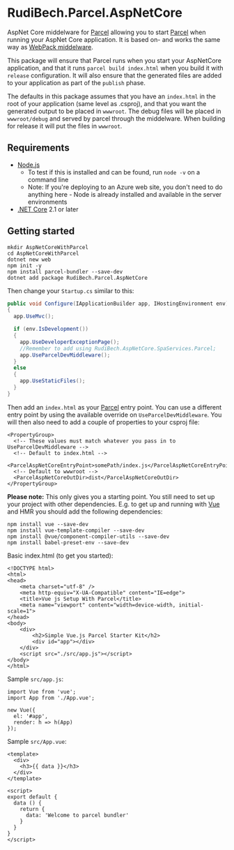 ﻿# RudiBech.Parcel.AspNetCore
AspNet Core middelware for [Parcel](https://parceljs.org/) allowing you to start [Parcel](https://parceljs.org/) when running your AspNet Core application. It is based on- and works the same way as [WebPack middelware](https://github.com/aspnet/JavaScriptServices/tree/dev/src/Microsoft.AspNetCore.SpaServices/Webpack).

This package will ensure that Parcel runs when you start your AspNetCore application, and that it runs `parcel build index.html` when you build it with `release` configuration. It will also ensure that the generated files are added to your application as part of the `publish` phase.

The defaults in this package assumes that you have an `index.html` in the root of your application (same level as .csproj), and that you want the generated output to be placed in `wwwroot`. The debug files will be placed in `wwwroot/debug` and served by parcel through the middelware. When building for release it will put the files in `wwwroot`.

## Requirements
* [Node.js](https://nodejs.org/en/)
  * To test if this is installed and can be found, run `node -v` on a command line
  * Note: If you're deploying to an Azure web site, you don't need to do anything here - Node is already installed and available in the server environments
* [.NET Core](https://dot.net/) 2.1 or later

## Getting started
```
mkdir AspNetCoreWithParcel
cd AspNetCoreWithParcel
dotnet new web
npm init -y
npm install parcel-bundler --save-dev
dotnet add package RudiBech.Parcel.AspNetCore
```
Then change your `Startup.cs` similar to this:
```c#
public void Configure(IApplicationBuilder app, IHostingEnvironment env)
{
  app.UseMvc();

  if (env.IsDevelopment())
  {
    app.UseDeveloperExceptionPage();
    //Remember to add using RudiBech.AspNetCore.SpaServices.Parcel;
    app.UseParcelDevMiddleware();
  }
  else
  {
    app.UseStaticFiles();
  }
}
```
Then add an `index.html` as your [Parcel](https://parceljs.org/) entry point. You can use a different entry point by using the available override on `UseParcelDevMiddleware`. You will then also need to add a couple of properties to your csproj file:
```
<PropertyGroup>
  <!-- These values must match whatever you pass in to UseParcelDevMiddleware -->
  <!-- Default to index.html -->
  <ParcelAspNetCoreEntryPoint>somePath/index.js</ParcelAspNetCoreEntryPoint>
  <!-- Default to wwwroot -->
  <ParcelAspNetCoreOutDir>dist</ParcelAspNetCoreOutDir>
</PropertyGroup>
```

**Please note:** This only gives you a starting point. You still need to set up your project with other dependencies. E.g. to get up and running with [Vue](https://vuejs.org/) and HMR you should add the following dependencies:
```
npm install vue --save-dev
npm install vue-template-compiler --save-dev
npm install @vue/component-compiler-utils --save-dev
npm install babel-preset-env --save-dev
```

Basic index.html (to get you started):
```
<!DOCTYPE html>
<html>
<head>
    <meta charset="utf-8" />
    <meta http-equiv="X-UA-Compatible" content="IE=edge">
    <title>Vue js Setup With Parcel</title>
    <meta name="viewport" content="width=device-width, initial-scale=1">
</head>
<body>
    <div>
        <h2>Simple Vue.js Parcel Starter Kit</h2>
        <div id="app"></div>
    </div>
    <script src="./src/app.js"></script>
</body>
</html>
```

Sample `src/app.js`:
```
import Vue from 'vue';
import App from './App.vue';

new Vue({
  el: '#app',
  render: h => h(App)
});
```

Sample `src/App.vue`:
```
<template>
  <div>
    <h3>{{ data }}</h3>
  </div>
</template>

<script>
export default {
  data () {
    return {
      data: 'Welcome to parcel bundler'
    }
  }
}
</script>
```